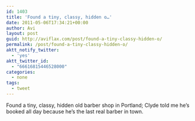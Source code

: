 ```yaml
---
id: 1403
title: 'Found a tiny, classy, hidden o…'
date: 2011-05-06T17:34:21+00:00
author: Avi
layout: post
guid: http://aviflax.com/post/found-a-tiny-classy-hidden-o/
permalink: /post/found-a-tiny-classy-hidden-o/
aktt_notify_twitter:
  - 'yes'
aktt_twitter_id:
  - "66616815446528000"
categories:
  - none
tags:
  - tweet
---
```

Found a tiny, classy, hidden old barber shop in Portland; Clyde told me he’s booked all day because he’s the last real barber in town.